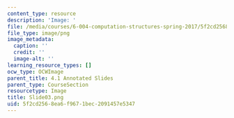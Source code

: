 ```yaml
---
content_type: resource
description: 'Image: '
file: /media/courses/6-004-computation-structures-spring-2017/5f2cd2568ea6f9671bec2091457e5347_Slide03.png
file_type: image/png
image_metadata:
  caption: ''
  credit: ''
  image-alt: ''
learning_resource_types: []
ocw_type: OCWImage
parent_title: 4.1 Annotated Slides
parent_type: CourseSection
resourcetype: Image
title: Slide03.png
uid: 5f2cd256-8ea6-f967-1bec-2091457e5347
---
```

